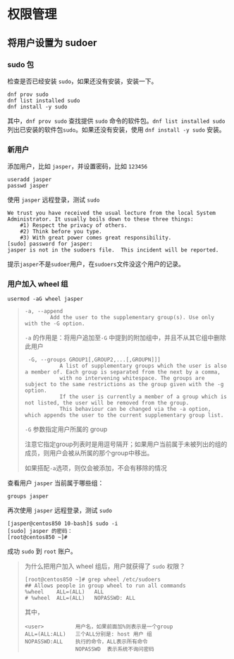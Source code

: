 # 权限管理

## 将用户设置为 sudoer

### sudo 包

检查是否已经安装 `sudo`，如果还没有安装，安装一下。

``` shell
dnf prov sudo
dnf list installed sudo
dnf install -y sudo
```

其中，`dnf prov sudo` 查找提供 `sudo` 命令的软件包。`dnf list installed sudo` 列出已安装的软件包`sudo`。如果还没有安装，使用 `dnf install -y sudo` 安装。

### 新用户

添加用户，比如 `jasper`，并设置密码，比如 `123456`

``` shell
useradd jasper
passwd jasper
```

使用 `jasper` 远程登录，测试 `sudo`

```
We trust you have received the usual lecture from the local System
Administrator. It usually boils down to these three things:
    #1) Respect the privacy of others.
    #2) Think before you type.
    #3) With great power comes great responsibility.
[sudo] password for jasper:
jasper is not in the sudoers file.  This incident will be reported.
```

提示`jasper`不是`sudoer`用户，在`sudoers`文件没这个用户的记录。

### 用户加入 wheel 组

``` shell
usermod -aG wheel jasper
```

> ```
> -a, --append
>         Add the user to the supplementary group(s). Use only with the -G option.
> ```
>
> `-a` 的作用是：将用户追加至`-G` 中提到的附加组中，并且不从其它组中删除此用户
>
> ```
>  -G, --groups GROUP1[,GROUP2,...[,GROUPN]]]
>            A list of supplementary groups which the user is also a member of. Each group is separated from the next by a comma,
>            with no intervening whitespace. The groups are subject to the same restrictions as the group given with the -g option.
>            If the user is currently a member of a group which is not listed, the user will be removed from the group. 
>            This behaviour can be changed via the -a option, which appends the user to the current supplementary group list.
> ```
>
> `-G` 参数指定用户所属的 group
>
> 注意它指定group列表时是用逗号隔开；如果用户当前属于未被列出的组的成员，则用户会被从所属的那个group中移出。
>
> 如果搭配`-a`选项，则仅会被添加，不会有移除的情况

查看用户 `jasper` 当前属于哪些组：

``` shell
groups jasper
```

再次使用 `jasper` 远程登录，测试 `sudo`

``` shell
[jasper@centos850 10-bash]$ sudo -i
[sudo] jasper 的密码：
[root@centos850 ~]#
```

成功 `sudo` 到 `root` 账户。

> 为什么把用户加入 wheel 组后，用户就获得了 `sudo` 权限？
>
> ``` shell
> [root@centos850 ~]# grep wheel /etc/sudoers
> ## Allows people in group wheel to run all commands
> %wheel	ALL=(ALL)	ALL
> # %wheel	ALL=(ALL)	NOPASSWD: ALL
> ```
>
> 其中，
>
> ```
> <user>          用户名，如果前面加%则表示是一个group
> ALL=(ALL:ALL)   三个ALL分别是: host 用户 组
> NOPASSWD:ALL    执行的命令，ALL表示所有命令 
>                 NOPASSWD  表示系统不询问密码   
> ```

